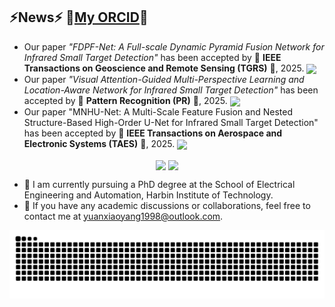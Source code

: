 ## ⚡News⚡ 🔭[My ORCID](https://orcid.org/0000-0003-2936-146X)🔭
* Our paper *"FDPF-Net: A Full-scale Dynamic Pyramid Fusion Network for Infrared Small Target Detection"* has been accepted by 🎯 **IEEE Transactions on Geoscience and Remote Sensing (TGRS)** 🎯, 2025.  <img src="https://img.shields.io/badge/IEEE%20TGRS-2025%20Accepted-darkred?style=flat&logo=ieee&logoColor=white" width="150" style="vertical-align: middle;" />
* Our paper *"Visual Attention-Guided Multi-Perspective Learning and Location-Aware Network for Infrared Small Target Detection"* has been accepted by 🎯 **Pattern Recognition (PR)** 🎯, 2025.  <img src="https://img.shields.io/badge/Elsevier%20PR-2025%20Accepted-darkred?style=flat&logo=elsevier&logoColor=white" width="150" style="vertical-align: middle;" />
* Our paper "MNHU-Net: A Multi-Scale Feature Fusion and Nested Structure-Based High-Order U-Net for Infrared Small Target Detection" has been accepted by 🎯 **IEEE Transactions on Aerospace and Electronic Systems (TAES)** 🎯, 2025.  <img src="https://img.shields.io/badge/IEEE%20TAES-2025%20Accepted-darkred?style=flat&logo=ieee&logoColor=white" width="150" style="vertical-align: middle;" />

<p align="center">
  <img src="https://github-readme-stats.vercel.app/api?username=Y-xiaoyang&show_icons=true&theme=merko&count_private=true&hide=prs" style="vertical-align: middle;width: 450px;" />
  <img src="https://github-immortality.vercel.app/api?username=Y-xiaoyang" style="vertical-align: middle;width: 370px;" />
</p>

- 🌱 I am currently pursuing a PhD degree at the School of Electrical Engineering and Automation, Harbin Institute of Technology.
- 👯 If you have any academic discussions or collaborations, feel free to contact me at yuanxiaoyang1998@outlook.com.

<picture>
  <source media="(prefers-color-scheme: dark)" srcset="https://raw.githubusercontent.com/Peter-JXL/Peter-JXL/output/github-contribution-grid-snake-dark.svg">
  <source media="(prefers-color-scheme: light)" srcset="https://raw.githubusercontent.com/Peter-JXL/Peter-JXL/output/github-contribution-grid-snake.svg">
  <img alt="github contribution grid snake animation" src="https://raw.githubusercontent.com/Y-xiaoyang/Y-xiaoyang/output/github-contribution-grid-snake.svg">
</picture>
